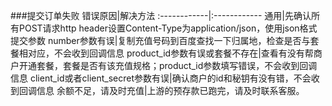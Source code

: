 ###提交订单失败
错误原因|解决方法
:------------|:------------
通用|先确认所有POST请求http header设置Content-Type为application/json，使用json格式提交参数
number参数有误|复制充值号码到百度查找一下归属地，检查是否与套餐相对应，不会收到回调信息
product_id参数有误或套餐不存在|查看有没有帮商户开通套餐，套餐是否有该充值规格；product_id参数填写错误，不会收到回调信息
client_id或者client_secret参数有误|确认商户的id和秘钥有没有错，不会收到回调信息
余额不足，请及时充值|上游的预存款已跑完，请及时联系客服。
